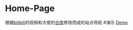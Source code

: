 # Home-Page
根据[bilibili](https://www.bilibili.com/video/BV1bE411k7Ni)的视频和大佬的[仓库](https://github.com/fuyanz/bilibili-codes)修改而成的站点导航
#演示
[Demo](https://hongtonyoo.github.io/Home-Page)
